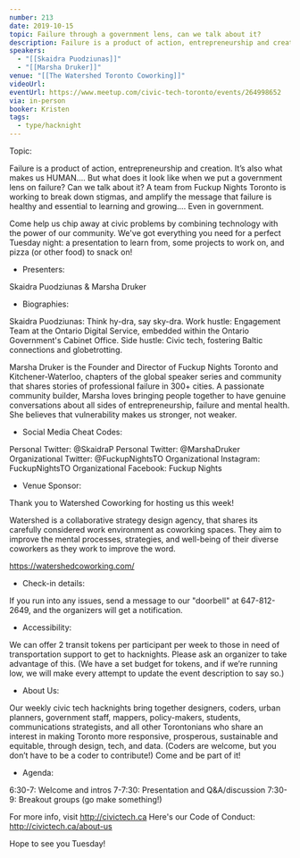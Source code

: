 ```yaml
---
number: 213
date: 2019-10-15
topic: Failure through a government lens, can we talk about it?
description: Failure is a product of action, entrepreneurship and creation. It’s also what makes us HUMAN…. But what does it look like when we put a government lens on failure? Can we talk about it? A team from Fuckup Nights Toronto is working to break down stigmas, and amplify the message that failure is healthy and essential to learning and growing…. Even in government.
speakers:
  - "[[Skaidra Puodziunas]]"
  - "[[Marsha Druker]]"
venue: "[[The Watershed Toronto Coworking]]"
videoUrl: 
eventUrl: https://www.meetup.com/civic-tech-toronto/events/264998652
via: in-person
booker: Kristen
tags:
  - type/hacknight
---
```


Topic:

Failure is a product of action, entrepreneurship and creation. It’s also what makes us HUMAN…. But what does it look like when we put a government lens on failure? Can we talk about it? A team from Fuckup Nights Toronto is working to break down stigmas, and amplify the message that failure is healthy and essential to learning and growing…. Even in government.

Come help us chip away at civic problems by combining technology with the power of our community. We've got everything you need for a perfect Tuesday night: a presentation to learn from, some projects to work on, and pizza (or other food) to snack on!

+ Presenters:

Skaidra Puodziunas & Marsha Druker

+ Biographies:

Skaidra Puodziunas: Think hy-dra, say sky-dra.
Work hustle: Engagement Team at the Ontario Digital Service, embedded within the Ontario Government's Cabinet Office.
Side hustle: Civic tech, fostering Baltic connections and globetrotting.

Marsha Druker is the Founder and Director of Fuckup Nights
Toronto and Kitchener-Waterloo, chapters of the global speaker series
and community that shares stories of professional failure in 300+
cities. A passionate community builder, Marsha loves bringing people together to have genuine conversations about all sides of entrepreneurship, failure and mental health. She believes that vulnerability makes us stronger, not weaker.

+ Social Media Cheat Codes:

Personal Twitter: @SkaidraP
Personal Twitter: @MarshaDruker
Organizational Twitter: @FuckupNightsTO
Organizational Instagram: FuckupNightsTO
Organizational Facebook: Fuckup Nights



+ Venue Sponsor:

Thank you to Watershed Coworking for hosting us this week!

Watershed is a collaborative strategy design agency, that shares its carefully considered work environment as coworking spaces. They aim to improve the mental processes, strategies, and well-being of their diverse coworkers as they work to improve the word.

https://watershedcoworking.com/

+ Check-in details:

If you run into any issues, send a message to our "doorbell" at 647-812-2649, and the organizers will get a notification.

+ Accessibility:

We can offer 2 transit tokens per participant per week to those in need of transportation support to get to hacknights. Please ask an organizer to take advantage of this. (We have a set budget for tokens, and if we’re running low, we will make every attempt to update the event description to say so.)

+ About Us:

Our weekly civic tech hacknights bring together designers, coders, urban planners, government staff, mappers, policy-makers, students, communications strategists, and all other Torontonians who share an interest in making Toronto more responsive, prosperous, sustainable and equitable, through design, tech, and data. (Coders are welcome, but you don’t have to be a coder to contribute!) Come and be part of it!

+ Agenda:

6:30-7: Welcome and intros
7-7:30: Presentation and Q&A/discussion
7:30-9: Breakout groups (go make something!)

For more info, visit http://civictech.ca
Here's our Code of Conduct: http://civictech.ca/about-us

Hope to see you Tuesday!